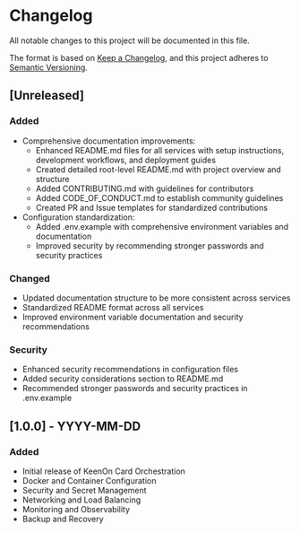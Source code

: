 # Changelog

All notable changes to this project will be documented in this file.

The format is based on [Keep a Changelog](https://keepachangelog.com/en/1.0.0/),
and this project adheres to [Semantic Versioning](https://semver.org/spec/v2.0.0.html).

## [Unreleased]

### Added
- Comprehensive documentation improvements:
  - Enhanced README.md files for all services with setup instructions, development workflows, and deployment guides
  - Created detailed root-level README.md with project overview and structure
  - Added CONTRIBUTING.md with guidelines for contributors
  - Added CODE_OF_CONDUCT.md to establish community guidelines
  - Created PR and Issue templates for standardized contributions
- Configuration standardization:
  - Added .env.example with comprehensive environment variables and documentation
  - Improved security by recommending stronger passwords and security practices

### Changed
- Updated documentation structure to be more consistent across services
- Standardized README format across all services
- Improved environment variable documentation and security recommendations

### Security
- Enhanced security recommendations in configuration files
- Added security considerations section to README.md
- Recommended stronger passwords and security practices in .env.example

## [1.0.0] - YYYY-MM-DD

### Added
- Initial release of KeenOn Card Orchestration
- Docker and Container Configuration
- Security and Secret Management
- Networking and Load Balancing
- Monitoring and Observability
- Backup and Recovery
